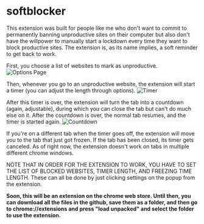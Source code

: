 # softblocker

This extension was built for people like me who don't want to commit to permanently banning unproductive sites on their computer but also don't have the willpower to manually start a lockdown every time they want to block productive sites. The extension is, as its name implies, a soft reminder to get back to work. 

First, you choose a list of websites to mark as unproductive.
![Options Page](https://i.ibb.co/bLCPCFx/listing-ss1.png)

Then, whenever you go to an unproductive website, the extension will start a timer (you can adjust the length through options). 
![Timer](https://i.ibb.co/1qPSw5q/listing-ss2.png)

After this timer is over, the extension will turn the tab into a countdown (again, adjustable), during which you can close the tab but can't do much else on it. After the countdown is over, the normal tab resumes, and the timer is started again. 
![Countdown](https://i.ibb.co/QFmTzZF/listing-ss3.png)

If you're on a different tab when the timer goes off, the extension will move you to the tab that just got frozen. If the tab has been closed, its timer gets canceled. As of right now, the extension doesn't work on tabs in multiple different chrome windows. 

NOTE THAT IN ORDER FOR THE EXTENSION TO WORK, YOU HAVE TO SET THE LIST OF BLOCKED WEBSITES, TIMER LENGTH, AND FREEZING TIME LENGTH. These can all be done by just clicking settings on the popup from the extension. 


**Soon, this will be an extension on the chrome web store. Until then, you can download all the files in the github, save them as a folder, and then go to chrome://extensions and press "load unpacked" and select the folder to use the extension.**
